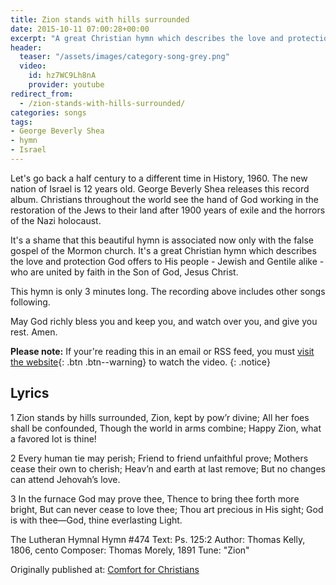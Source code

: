 ```yaml
---
title: Zion stands with hills surrounded
date: 2015-10-11 07:00:28+00:00
excerpt: "A great Christian hymn which describes the love and protection God offers to His people united by faith in the Son of God, Jesus Christ."
header:
  teaser: "/assets/images/category-song-grey.png"
  video:
    id: hz7WC9Lh8nA
    provider: youtube
redirect_from: 
  - /zion-stands-with-hills-surrounded/
categories: songs
tags:
- George Beverly Shea
- hymn
- Israel
---
```


Let's go back a half century to a different time in History, 1960.  The new nation of Israel is 12 years old.  George Beverly Shea releases this record album.  Christians throughout the world see the hand of God working in the restoration of the Jews to their land after 1900 years of exile and the horrors of the Nazi holocaust.



It's a shame that this beautiful hymn is associated now only with the false gospel of the Mormon church.  It's a great Christian hymn which describes the love and protection God offers to His people - Jewish and Gentile alike - who are united by faith in the Son of God, Jesus Christ.

This hymn is only 3 minutes long.  The recording above includes other songs following.

May God richly bless you and keep you, and watch over you, and give you rest.  Amen.

**Please note:** If your're reading this in an email or RSS feed, you must [visit the website](/songs/2015-10-11-zion-stands-with-hills-surrounded/){: .btn .btn--warning} to watch the video.
{: .notice}


## Lyrics



1 Zion stands by hills surrounded,
Zion, kept by pow’r divine;
All her foes shall be confounded,
Though the world in arms combine;
Happy Zion, what a favored lot is thine!

2 Every human tie may perish;
Friend to friend unfaithful prove;
Mothers cease their own to cherish;
Heav’n and earth at last remove;
But no changes can attend Jehovah’s love.

3 In the furnace God may prove thee,
Thence to bring thee forth more bright,
But can never cease to love thee;
Thou art precious in His sight;
God is with thee—God, thine everlasting Light.

The Lutheran Hymnal
Hymn #474
Text: Ps. 125:2
Author: Thomas Kelly, 1806, cento
Composer: Thomas Morely, 1891
Tune: "Zion"

<div>Originally published at: <a href='http://www.alecsatin.com/'>Comfort for Christians</a></div>
